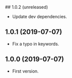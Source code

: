 ## 1.0.2 (unreleased)
- Update dev dependencies.

## 1.0.1 (2019-07-07)
- Fix a typo in keywords.

## 1.0.0 (2019-07-07)
- First version.
